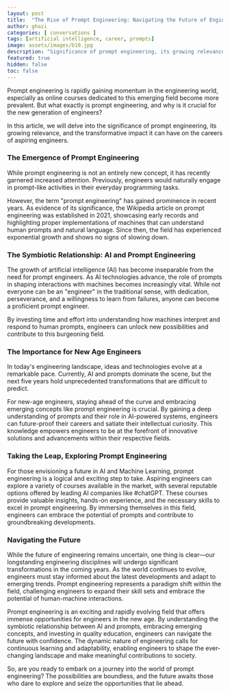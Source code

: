 ```yaml
---
layout: post
title:  "The Rise of Prompt Engineering: Navigating the Future of Engineering"
author: ghazi
categories: [ conversations ]
tags: [artificial intelligence, career, prompts]
image: assets/images/b10.jpg
description: "Significance of prompt engineering, its growing relevance, & the transformative impact it can have on the careers of engineers."
featured: true
hidden: false
toc: false
---
```


Prompt engineering is rapidly gaining momentum in the engineering world, especially as online courses dedicated to this emerging field become more prevalent. But what exactly is prompt engineering, and why is it crucial for the new generation of engineers?

In this article, we will delve into the significance of prompt engineering, its growing relevance, and the transformative impact it can have on the careers of aspiring engineers.

### The Emergence of Prompt Engineering

While prompt engineering is not an entirely new concept, it has recently garnered increased attention. Previously, engineers would naturally engage in prompt-like activities in their everyday programming tasks.

However, the term "prompt engineering" has gained prominence in recent years. As evidence of its significance, the Wikipedia article on prompt engineering was established in 2021, showcasing early records and highlighting proper implementations of machines that can understand human prompts and natural language. Since then, the field has experienced exponential growth and shows no signs of slowing down.

### The Symbiotic Relationship: AI and Prompt Engineering

The growth of artificial intelligence (AI) has become inseparable from the need for prompt engineers. As AI technologies advance, the role of prompts in shaping interactions with machines becomes increasingly vital. While not everyone can be an "engineer" in the traditional sense, with dedication, perseverance, and a willingness to learn from failures, anyone can become a proficient prompt engineer. 

By investing time and effort into understanding how machines interpret and respond to human prompts, engineers can unlock new possibilities and contribute to this burgeoning field.

### The Importance for New Age Engineers

In today's engineering landscape, ideas and technologies evolve at a remarkable pace. Currently, AI and prompts dominate the scene, but the next five years hold unprecedented transformations that are difficult to predict.

For new-age engineers, staying ahead of the curve and embracing emerging concepts like prompt engineering is crucial. By gaining a deep understanding of prompts and their role in AI-powered systems, engineers can future-proof their careers and satiate their intellectual curiosity. This knowledge empowers engineers to be at the forefront of innovative solutions and advancements within their respective fields.

### Taking the Leap, Exploring Prompt Engineering

For those envisioning a future in AI and Machine Learning, prompt engineering is a logical and exciting step to take. Aspiring engineers can explore a variety of courses available in the market, with several reputable options offered by leading AI companies like #chatGPT. These courses provide valuable insights, hands-on experience, and the necessary skills to excel in prompt engineering. By immersing themselves in this field, engineers can embrace the potential of prompts and contribute to groundbreaking developments.

### Navigating the Future

While the future of engineering remains uncertain, one thing is clear—our longstanding engineering disciplines will undergo significant transformations in the coming years. As the world continues to evolve, engineers must stay informed about the latest developments and adapt to emerging trends. Prompt engineering represents a paradigm shift within the field, challenging engineers to expand their skill sets and embrace the potential of human-machine interactions.

Prompt engineering is an exciting and rapidly evolving field that offers immense opportunities for engineers in the new age. By understanding the symbiotic relationship between AI and prompts, embracing emerging concepts, and investing in quality education, engineers can navigate the future with confidence. The dynamic nature of engineering calls for continuous learning and adaptability, enabling engineers to shape the ever-changing landscape and make meaningful contributions to society.

So, are you ready to embark on a journey into the world of prompt engineering? The possibilities are boundless, and the future awaits those who dare to explore and seize the opportunities that lie ahead.